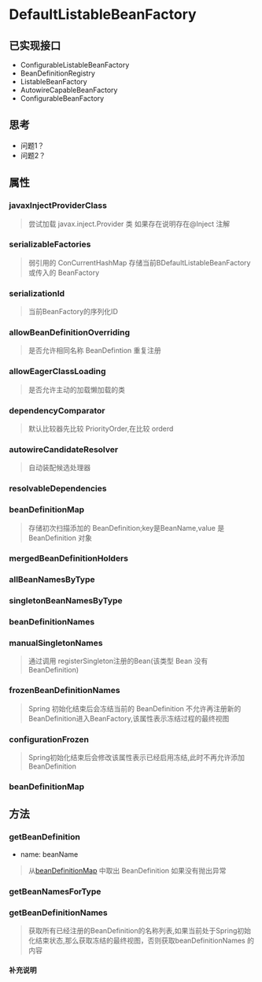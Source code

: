 # DefaultListableBeanFactory
## 已实现接口
* ConfigurableListableBeanFactory
* BeanDefinitionRegistry 
* ListableBeanFactory
* AutowireCapableBeanFactory
* ConfigurableBeanFactory
## 思考
* 问题1？
* 问题2？
## 属性
### javaxInjectProviderClass
> 尝试加载 javax.inject.Provider 类 如果存在说明存在@Inject 注解
### serializableFactories
> 弱引用的 ConCurrentHashMap 存储当前BDefaultListableBeanFactory 或传入的 BeanFactory
### serializationId
> 当前BeanFactory的序列化ID
### allowBeanDefinitionOverriding
>是否允许相同名称 BeanDefintion 重复注册
### allowEagerClassLoading 
>是否允许主动的加载懒加载的类
### dependencyComparator
>默认比较器先比较 PriorityOrder,在比较 orderd
### autowireCandidateResolver
>自动装配候选处理器 
### resolvableDependencies
> 
### beanDefinitionMap
> 存储初次扫描添加的 BeanDefinition;key是BeanName,value 是BeanDefinition 对象
### mergedBeanDefinitionHolders
### allBeanNamesByType
### singletonBeanNamesByType
### beanDefinitionNames
### manualSingletonNames
> 通过调用 registerSingleton注册的Bean(该类型 Bean 没有 BeanDefinition)
### frozenBeanDefinitionNames
> Spring 初始化结束后会冻结当前的 BeanDefinition 不允许再注册新的 BeanDefinition进入BeanFactory,该属性表示冻结过程的最终视图
### configurationFrozen
> Spring初始化结束后会修改该属性表示已经启用冻结,此时不再允许添加BeanDefinition
### beanDefinitionMap


## 方法

### getBeanDefinition
* name: beanName
> 从[beanDefinitionMap](#beanDefinitionMap) 中取出 BeanDefinition 如果没有抛出异常

### getBeanNamesForType

### getBeanDefinitionNames
> 获取所有已经注册的BeanDefinition的名称列表,如果当前处于Spring初始化结束状态,那么获取冻结的最终视图，否则获取beanDefinitionNames 的内容
#### 补充说明

